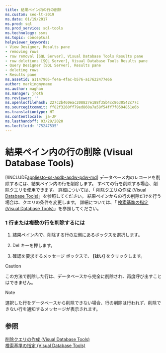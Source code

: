 ```yaml
---
title: 結果ペイン内の行の削除
ms.custom: seo-lt-2019
ms.date: 01/19/2017
ms.prod: sql
ms.prod_service: sql-tools
ms.technology: ssms
ms.topic: conceptual
helpviewer_keywords:
- View Designer, Results pane
- removing rows
- row removal [SQL Server], Visual Database Tools Results pane
- row deletions [SQL Server], Visual Database Tools Results pane
- Query Designer [SQL Server], Results pane
- deleting rows
- Results pane
ms.assetid: a1147905-fe4a-4fac-b576-a17622477e66
author: markingmyname
ms.author: maghan
ms.manager: jroth
ms.reviewer: ''
ms.openlocfilehash: 227c2b460eac208827e188f35b4cc8630542c77c
ms.sourcegitcommit: ff82f3260ff79ed860a7a58f54ff7f0594851e6b
ms.translationtype: HT
ms.contentlocale: ja-JP
ms.lasthandoff: 03/29/2020
ms.locfileid: "75247535"
---
```

# <a name="delete-rows-in-the-results-pane-visual-database-tools"></a>結果ペイン内の行の削除 (Visual Database Tools)
[!INCLUDE[appliesto-ss-asdb-asdw-pdw-md](../../includes/appliesto-ss-asdb-asdw-pdw-md.md)]
データベース内のレコードを削除するには、結果ペイン内の行を削除します。 すべての行を削除する場合、削除クエリを使用できます。 詳細については、「 [削除クエリの作成 (Visual Database Tools)](../../ssms/visual-db-tools/create-delete-queries-visual-database-tools.md)」を参照してください。 結果ペインからの行の削除だけを行う場合は、クエリの条件を変更します。 詳細については、「 [検索基準の指定 (Visual Database Tools)](../../ssms/visual-db-tools/specify-search-criteria-visual-database-tools.md)」を参照してください。  
  
### <a name="to-delete-a-row-or-rows"></a>1 行または複数の行を削除するには  
  
1.  結果ペイン内で、削除する行の左側にあるボックスを選択します。  
  
2.  Del キーを押します。  
  
3.  確認を要求するメッセージ ボックスで、 **[はい]** をクリックします。  
  
> [!CAUTION]  
> この方法で削除した行は、データベースから完全に削除され、再度呼び出すことはできません。  
  
> [!NOTE]  
> 選択した行をデータベースから削除できない場合、行の削除は行われず、削除できない行を通知するメッセージが表示されます。  
  
## <a name="see-also"></a>参照  
[削除クエリの作成 (Visual Database Tools)](../../ssms/visual-db-tools/create-delete-queries-visual-database-tools.md)  
[検索基準の指定 (Visual Database Tools)](../../ssms/visual-db-tools/specify-search-criteria-visual-database-tools.md)  
  
